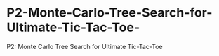 # P2-Monte-Carlo-Tree-Search-for-Ultimate-Tic-Tac-Toe-
P2: Monte Carlo Tree Search for Ultimate Tic-Tac-Toe 
